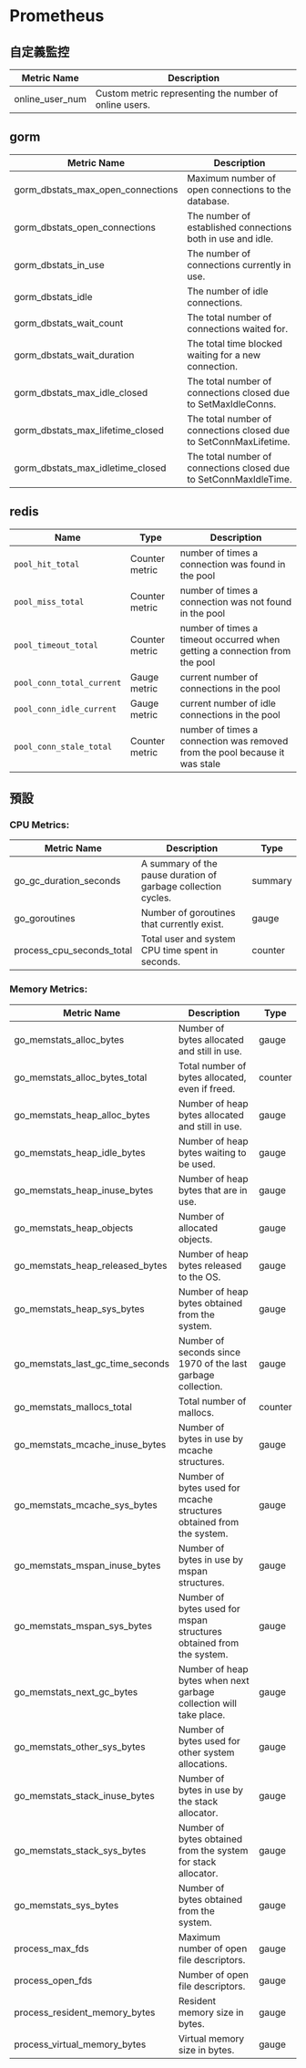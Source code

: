
# Prometheus

## 自定義監控

| Metric Name     | Description                                            |
|-----------------|--------------------------------------------------------|
| online_user_num | Custom metric representing the number of online users. |

## gorm

| Metric Name               | Description                                                        |
|---------------------------|--------------------------------------------------------------------|
| gorm_dbstats_max_open_connections   | Maximum number of open connections to the database.                |
| gorm_dbstats_open_connections       | The number of established connections both in use and idle.        |
| gorm_dbstats_in_use                | The number of connections currently in use.                        |
| gorm_dbstats_idle                  | The number of idle connections.                                    |
| gorm_dbstats_wait_count            | The total number of connections waited for.                        |
| gorm_dbstats_wait_duration         | The total time blocked waiting for a new connection.               |
| gorm_dbstats_max_idle_closed       | The total number of connections closed due to SetMaxIdleConns.     |
| gorm_dbstats_max_lifetime_closed   | The total number of connections closed due to SetConnMaxLifetime.  |
| gorm_dbstats_max_idletime_closed   | The total number of connections closed due to SetConnMaxIdleTime.  |


## redis

| Name                      | Type           | Description                                                                 |
|---------------------------|----------------|-----------------------------------------------------------------------------|
| `pool_hit_total`          | Counter metric | number of times a connection was found in the pool                          |
| `pool_miss_total`         | Counter metric | number of times a connection was not found in the pool                      |
| `pool_timeout_total`      | Counter metric | number of times a timeout occurred when getting a connection from the pool  |
| `pool_conn_total_current` | Gauge metric   | current number of connections in the pool                                   |
| `pool_conn_idle_current`  | Gauge metric   | current number of idle connections in the pool                              |
| `pool_conn_stale_total`   | Counter metric | number of times a connection was removed from the pool because it was stale |

## 預設

### CPU Metrics:

| Metric Name               | Description                                                  | Type    |
| ------------------------- | ------------------------------------------------------------ | ------- |
| go_gc_duration_seconds    | A summary of the pause duration of garbage collection cycles. | summary |
| go_goroutines             | Number of goroutines that currently exist.                   | gauge   |
| process_cpu_seconds_total | Total user and system CPU time spent in seconds.             | counter |

### Memory Metrics:

| Metric Name                      | Description                                                  | Type    |
| -------------------------------- | ------------------------------------------------------------ | ------- |
| go_memstats_alloc_bytes          | Number of bytes allocated and still in use.                  | gauge   |
| go_memstats_alloc_bytes_total    | Total number of bytes allocated, even if freed.              | counter |
| go_memstats_heap_alloc_bytes     | Number of heap bytes allocated and still in use.             | gauge   |
| go_memstats_heap_idle_bytes      | Number of heap bytes waiting to be used.                     | gauge   |
| go_memstats_heap_inuse_bytes     | Number of heap bytes that are in use.                        | gauge   |
| go_memstats_heap_objects         | Number of allocated objects.                                 | gauge   |
| go_memstats_heap_released_bytes  | Number of heap bytes released to the OS.                     | gauge   |
| go_memstats_heap_sys_bytes       | Number of heap bytes obtained from the system.               | gauge   |
| go_memstats_last_gc_time_seconds | Number of seconds since 1970 of the last garbage collection. | gauge   |
| go_memstats_mallocs_total        | Total number of mallocs.                                     | counter |
| go_memstats_mcache_inuse_bytes   | Number of bytes in use by mcache structures.                 | gauge   |
| go_memstats_mcache_sys_bytes     | Number of bytes used for mcache structures obtained from the system. | gauge   |
| go_memstats_mspan_inuse_bytes    | Number of bytes in use by mspan structures.                  | gauge   |
| go_memstats_mspan_sys_bytes      | Number of bytes used for mspan structures obtained from the system. | gauge   |
| go_memstats_next_gc_bytes        | Number of heap bytes when next garbage collection will take place. | gauge   |
| go_memstats_other_sys_bytes      | Number of bytes used for other system allocations.           | gauge   |
| go_memstats_stack_inuse_bytes    | Number of bytes in use by the stack allocator.               | gauge   |
| go_memstats_stack_sys_bytes      | Number of bytes obtained from the system for stack allocator. | gauge   |
| go_memstats_sys_bytes            | Number of bytes obtained from the system.                    | gauge   |
| process_max_fds                  | Maximum number of open file descriptors.                     | gauge   |
| process_open_fds                 | Number of open file descriptors.                             | gauge   |
| process_resident_memory_bytes    | Resident memory size in bytes.                               | gauge   |
| process_virtual_memory_bytes     | Virtual memory size in bytes.                                | gauge   |